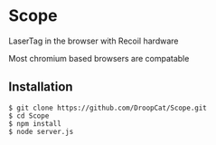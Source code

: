 # Scope
LaserTag in the browser with Recoil hardware

Most chromium based browsers are compatable

## Installation
```
$ git clone https://github.com/DroopCat/Scope.git
$ cd Scope
$ npm install
$ node server.js
```

